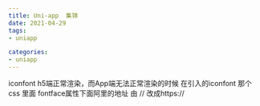 ```yaml
---
title: Uni-app  集锦
date: 2021-04-29
tags:
- uniapp

categories:
- uniapp
---
```


iconfont h5端正常渲染，而App端无法正常渲染的时候
在引入的iconfont 那个css 里面 fontface属性下面阿里的地址 由 // 改成https://
